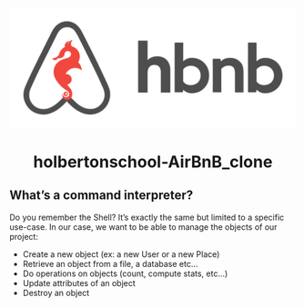 <img  alt="hbnblogo" src="images/HBNB1.png">

<h1 align="center">holbertonschool-AirBnB_clone</h1>

## What’s a command interpreter?
Do you remember the Shell? It’s exactly the same but limited to a specific use-case. In our case, we want to be able to manage the objects of our project:
* Create a new object (ex: a new User or a new Place)
* Retrieve an object from a file, a database etc…
* Do operations on objects (count, compute stats, etc…)
* Update attributes of an object
* Destroy an object
